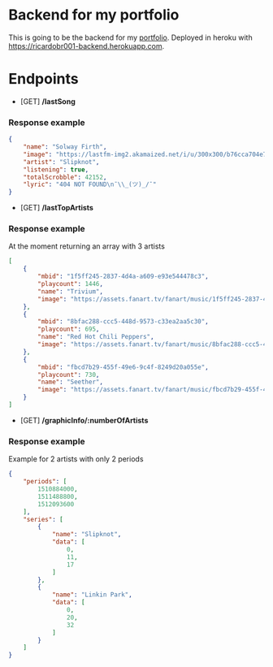 # Backend for my portfolio

This is going to be the backend for my [portfolio](https://ricardobr001.github.io/).
Deployed in heroku with https://ricardobr001-backend.herokuapp.com.

# Endpoints

- [GET] **/lastSong**
### Response example
```JSON
{
    "name": "Solway Firth",
    "image": "https://lastfm-img2.akamaized.net/i/u/300x300/b76cca704e783fef98693f5c553ec776.jpg",
    "artist": "Slipknot",
    "listening": true,
    "totalScrobble": 42152,
    "lyric": "404 NOT FOUND\n¯\\_(ツ)_/¯"
}
```

- [GET] **/lastTopArtists**
### Response example

At the moment returning an array with 3 artists
```JSON
[
    {
        "mbid": "1f5ff245-2837-4d4a-a609-e93e544478c3",
        "playcount": 1446,
        "name": "Trivium",
        "image": "https://assets.fanart.tv/fanart/music/1f5ff245-2837-4d4a-a609-e93e544478c3/artistbackground/trivium-5bc3cf94d8ff9.jpg"
    },
    {
        "mbid": "8bfac288-ccc5-448d-9573-c33ea2aa5c30",
        "playcount": 695,
        "name": "Red Hot Chili Peppers",
        "image": "https://assets.fanart.tv/fanart/music/8bfac288-ccc5-448d-9573-c33ea2aa5c30/artistbackground/red-hot-chili-peppers-4f82dd2ec115f.jpg"
    },
    {
        "mbid": "fbcd7b29-455f-49e6-9c4f-8249d20a055e",
        "playcount": 730,
        "name": "Seether",
        "image": "https://assets.fanart.tv/fanart/music/fbcd7b29-455f-49e6-9c4f-8249d20a055e/artistbackground/seether-4dd46e4655414.jpg"
    }
]
```

- [GET] **/graphicInfo/:numberOfArtists**
### Response example

Example for 2 artists with only 2 periods
```JSON
{
    "periods": [
        1510884000,
        1511488800,
        1512093600
    ],
    "series": [
        {
            "name": "Slipknot",
            "data": [
                0,
                11,
                17
            ]
        },
        {
            "name": "Linkin Park",
            "data": [
                0,
                20,
                32
            ]
        }
    ]
}
```
